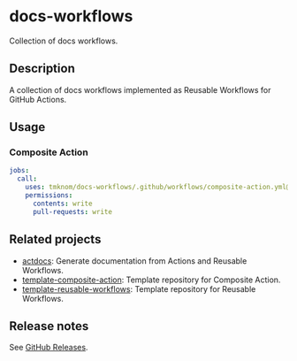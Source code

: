 # docs-workflows

Collection of docs workflows.

## Description

A collection of docs workflows implemented as Reusable Workflows for GitHub Actions.

## Usage

### Composite Action

```yaml
jobs:
  call:
    uses: tmknom/docs-workflows/.github/workflows/composite-action.yml@v0
    permissions:
      contents: write
      pull-requests: write
```

## Related projects

- [actdocs](https://github.com/tmknom/actdocs): Generate documentation from Actions and Reusable Workflows.
- [template-composite-action](https://github.com/tmknom/template-composite-action): Template repository for Composite Action.
- [template-reusable-workflows](https://github.com/tmknom/template-reusable-workflows): Template repository for Reusable Workflows.

## Release notes

See [GitHub Releases][releases].

[releases]: https://github.com/tmknom/docs-workflows/releases
